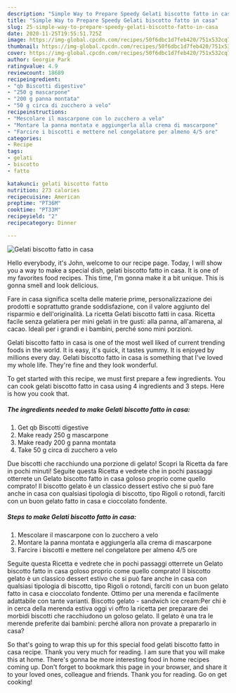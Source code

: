 ```yaml
---
description: "Simple Way to Prepare Speedy Gelati biscotto fatto in casa"
title: "Simple Way to Prepare Speedy Gelati biscotto fatto in casa"
slug: 25-simple-way-to-prepare-speedy-gelati-biscotto-fatto-in-casa
date: 2020-11-25T19:55:51.725Z
image: https://img-global.cpcdn.com/recipes/50f6dbc1d7feb420/751x532cq70/gelati-biscotto-fatto-in-casa-recipe-main-photo.jpg
thumbnail: https://img-global.cpcdn.com/recipes/50f6dbc1d7feb420/751x532cq70/gelati-biscotto-fatto-in-casa-recipe-main-photo.jpg
cover: https://img-global.cpcdn.com/recipes/50f6dbc1d7feb420/751x532cq70/gelati-biscotto-fatto-in-casa-recipe-main-photo.jpg
author: Georgie Park
ratingvalue: 4.9
reviewcount: 18689
recipeingredient:
- "qb Biscotti digestive"
- "250 g mascarpone"
- "200 g panna montata"
- "50 g circa di zucchero a velo"
recipeinstructions:
- "Mescolare il mascarpone con lo zucchero a velo"
- "Montare la panna montata e aggiungerla alla crema di mascarpone"
- "Farcire i biscotti e mettere nel congelatore per almeno 4/5 ore"
categories:
- Recipe
tags:
- gelati
- biscotto
- fatto

katakunci: gelati biscotto fatto 
nutrition: 273 calories
recipecuisine: American
preptime: "PT36M"
cooktime: "PT33M"
recipeyield: "2"
recipecategory: Dinner

---
```



![Gelati biscotto fatto in casa](https://img-global.cpcdn.com/recipes/50f6dbc1d7feb420/751x532cq70/gelati-biscotto-fatto-in-casa-recipe-main-photo.jpg)

Hello everybody, it's John, welcome to our recipe page. Today, I will show you a way to make a special dish, gelati biscotto fatto in casa. It is one of my favorites food recipes. This time, I'm gonna make it a bit unique. This is gonna smell and look delicious.

Fare in casa significa scelta delle materie prime, personalizzazione dei prodotti e soprattutto grande soddisfazione, con il valore aggiunto del risparmio e dell&#39;originalità. La ricetta Gelati biscotto fatti in casa. Ricetta facile senza gelatiera per mini gelati in tre gusti: alla panna, all&#39;amarena, al cacao. Ideali per i grandi e i bambini, perché sono mini porzioni.

Gelati biscotto fatto in casa is one of the most well liked of current trending foods in the world. It is easy, it's quick, it tastes yummy. It is enjoyed by millions every day. Gelati biscotto fatto in casa is something that I've loved my whole life. They're fine and they look wonderful.


To get started with this recipe, we must first prepare a few ingredients. You can cook gelati biscotto fatto in casa using 4 ingredients and 3 steps. Here is how you cook that.

<!--inarticleads1-->

##### The ingredients needed to make Gelati biscotto fatto in casa:

1. Get qb Biscotti digestive
1. Make ready 250 g mascarpone
1. Make ready 200 g panna montata
1. Take 50 g circa di zucchero a velo


Due biscotti che racchiundo una porzione di gelato! Scopri la Ricetta da fare in pochi minuti! Seguite questa Ricetta e vedrete che in pochi passaggi otterrete un Gelato biscotto fatto in casa goloso proprio come quello comprato! Il biscotto gelato è un classico dessert estivo che si può fare anche in casa con qualsiasi tipologia di biscotto, tipo Rigoli o rotondi, farciti con un buon gelato fatto in casa e cioccolato fondente. 

<!--inarticleads2-->

##### Steps to make Gelati biscotto fatto in casa:

1. Mescolare il mascarpone con lo zucchero a velo
1. Montare la panna montata e aggiungerla alla crema di mascarpone
1. Farcire i biscotti e mettere nel congelatore per almeno 4/5 ore


Seguite questa Ricetta e vedrete che in pochi passaggi otterrete un Gelato biscotto fatto in casa goloso proprio come quello comprato! Il biscotto gelato è un classico dessert estivo che si può fare anche in casa con qualsiasi tipologia di biscotto, tipo Rigoli o rotondi, farciti con un buon gelato fatto in casa e cioccolato fondente. Ottimo per una merenda e facilmente adattabile con tante varianti. Biscotto gelato - sandwich ice cream:Per chi è in cerca della merenda estiva oggi vi offro la ricetta per preparare dei morbidi biscotti che racchiudono un goloso gelato. Il gelato è una tra le merende preferite dai bambini: perché allora non provate a prepararlo in casa? 

So that's going to wrap this up for this special food gelati biscotto fatto in casa recipe. Thank you very much for reading. I am sure that you will make this at home. There's gonna be more interesting food in home recipes coming up. Don't forget to bookmark this page in your browser, and share it to your loved ones, colleague and friends. Thank you for reading. Go on get cooking!
